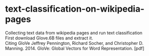 # text-classification-on-wikipedia-pages
 Collecting text data from wikipedia pages and run text classification
<br>
First download Glove.6B files and extract it.
<br>
Citing GloVe
Jeffrey Pennington, Richard Socher, and Christopher D. Manning. 2014. GloVe: Global Vectors for Word Representation. [pdf]